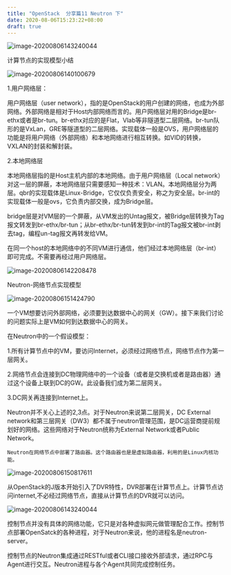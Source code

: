 ```yaml
---
title: "OpenStack  分享篇11 Neutron 下"
date: 2020-08-06T15:23:22+08:00
draft: true
---
```


![image-20200806143240044](https://gitee.com/hanstack/hanstack_image/raw/master/image/neutron的三大模型.png)

计算节点的实现模型小结

![image-20200806140100679](https://gitee.com/hanstack/hanstack_image/raw/master/image/计算节点实现模型.png)

1.用户网络层：

用户网络层（user network），指的是OpenStack的用户创建的网络，也成为外部网络。外部网络是相对于Host内部网络而言的。用户网络层对用的Bridge是br-ethx或者是br-tun。br-ethx对应的是Flat，Vlab等非隧道型二层网络。br-tun队形的是VxLan，GRE等隧道型的二层网络。实现载体一般是OVS，用户网络层的功能是将用户网络（外部网络）和本地网络进行相互转换。如VID的转换，VXLAN的封装和解封装。

2.本地网络层

本地网络层指的是Host主机内部的本地网络。由于用户网络层（Local network）对这一层的屏蔽，本地网络层只需要感知一种技术：VLAN。本地网络层分为两层。qbr的实现载体是Linux-Bridge，它仅仅负责安全，称之为安全层。br-int的实现载体一般是ovs，它负责内部交换，成为Bridge层。

​	bridge层是对VM层的一个屏蔽，从VM发出的Untag报文，被Bridge层转换为Tag报文转发到br-ethx/br-tun；从br-ethx/br-tun转发到br-int的Tag报文被br-int剥去tag，编程un-tag报文再转发给VM。



在同一个host的本地网络中的不同VM进行通信，他们经过本地网络层（br-int）即可完成。不需要再经过用户网络层。

![image-20200806142208478](https://gitee.com/hanstack/hanstack_image/raw/master/image/VM之间的通信.png)

Neutron-网络节点实现模型

![image-20200806151424790](https://gitee.com/hanstack/hanstack_image/raw/master/image/VM访问Internet.png)

一个VM想要访问外部网络，必须要到达数据中心的网关（GW）。接下来我们讨论的问题实际上是VM如何到达数据中心的网关。

在Neutron中的一个假设模型：

1.所有计算节点中的VM，要访问Internet，必须经过网络节点，网络节点作为第一层网关。

2.网络节点会连接到DC物理网络中的一个设备（或者是交换机或者是路由器）通过这个设备上联到DC的GW。此设备我们成为第二层网关。

3.DC网关再连接到Internet上。

Neutron并不关心上述的2,3点。对于Neutron来说第二层网关，DC External network和第三层网关（DW3）都不属于neutron管理范围，是DC运营商提前规划好的网络。这些网络对于Neutron统称为External Network或者Public Network。

 	Neutron在网络节点中部署了路由器。这个路由器也是是虚拟路由器，利用的是Linux内核功能。

![image-20200806150817611](https://gitee.com/hanstack/hanstack_image/raw/master/image/网络节点.png)

从OpenStack的J版本开始引入了DVR特性，DVR部署在计算节点上。计算节点访问internet,不必经过网络节点，直接从计算节点的DVR就可以访问。

![image-20200806143240044](https://gitee.com/hanstack/hanstack_image/raw/master/image/neutron的三大模型.png)

控制节点并没有具体的网络功能，它只是对各种虚拟网元做管理配合工作。控制节点部署OpenSatck的各种进程，对于Neutron来说，他的进程名是neutron-server。

控制节点的Neutron集成通过RESTful或者CLI接口接收外部请求，通过RPC与Agent进行交互。Neutron进程与各个Agent共同完成控制任务。



